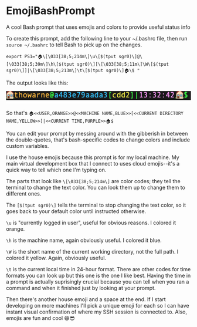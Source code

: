 # EmojiBashPrompt
A cool Bash prompt that uses emojis and colors to provide useful status info

To create this prompt, add the following line to your ~/.bashrc file, then run `source ~/.bashrc` to tell Bash to pick up on the changes.

`export PS1="🏠\[\033[38;5;214m\]\u\[$(tput sgr0)\]@\[\033[38;5;39m\]\h\[$(tput sgr0)\][\[\033[38;5;11m\]\W\[$(tput sgr0)\]]|\[\033[38;5;213m\]\t\[$(tput sgr0)\]🏠\$ "`

The output looks like this:

![prompt](https://raw.githubusercontent.com/tomwarner13/EmojiBashPrompt/master/prompt.png)

So that's `🏠<<USER,ORANGE>>@<<MACHINE NAME,BLUE>>[<<CURRENT DIRECTORY NAME,YELLOW>>]|<<CURRENT TIME,PURPLE>>🏠$ `

You can edit your prompt by messing around with the gibberish in between the double-quotes, that's bash-specific codes to change colors and include custom variables.

I use the house emojis because this prompt is for my local machine. My main virtual development box that I connect to uses cloud emojis--it's a quick way to tell which one I'm typing on.

The parts that look like `\[\033[38;5;214m\]` are color codes; they tell the terminal to change the text color. You can look them up to change them to different ones.

The `[$(tput sgr0)\]` tells the terminal to stop changing the text color, so it goes back to your default color until instructed otherwise.

`\u` is "currently logged in user", useful for obvious reasons. I colored it orange.

`\h` is the machine name, again obviously useful. I colored it blue.

`\W` is the short name of the current working directory, not the full path. I colored it yellow. Again, obviously useful.

`\t` is the current local time in 24-hour format. There are other codes for time formats you can look up but this one is the one I like best. Having the time in a prompt is actually suprisingly crucial because you can tell when you ran a command and when it finished just by looking at your prompt.

Then there's another house emoji and a space at the end. If I start developing on more machines I'll pick a unique emoji for each so I can have instant visual confirmation of where my SSH session is connected to. Also, emojis are fun and cool 😄😎
